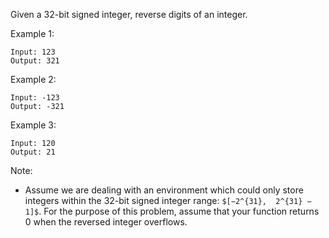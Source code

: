 Given a 32-bit signed integer, reverse digits of an integer.

Example 1:
```
Input: 123
Output: 321
```
Example 2:
```
Input: -123
Output: -321
```
Example 3:
```
Input: 120
Output: 21
```
Note:
- Assume we are dealing with an environment which could only store integers within the 32-bit signed integer range: `$[−2^{31},  2^{31} − 1]$`. For the purpose of this problem, assume that your function returns 0 when the reversed integer overflows.